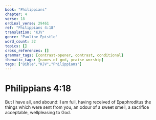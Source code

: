 ```yaml
---
book: "Philippians"
chapter: 4
verse: 18
ordinal_verse: 29461
ref: "Philippians 4:18"
translation: "KJV"
genre: "Pauline Epistle"
word_count: 32
topics: []
cross_references: []
grammar_tags: [contrast-opener, contrast, conditional]
thematic_tags: [names-of-god, praise-worship]
tags: ["Bible","KJV","Philippians"]
---
```


# Philippians 4:18

But I have all, and abound: I am full, having received of Epaphroditus the things which were sent from you, an odour of a sweet smell, a sacrifice acceptable, wellpleasing to God.
